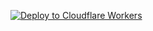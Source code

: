 [![Deploy to Cloudflare Workers](https://deploy.workers.cloudflare.com/button)](https://deploy.workers.cloudflare.com/?url=https://github.com/win877969/sg-do1)
